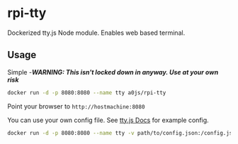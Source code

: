 # rpi-tty
Dockerized tty.js Node module. Enables web based terminal.

## Usage
Simple -**_WARNING: This isn't locked down in anyway. Use at your own risk_**
```bash
docker run -d -p 8080:8080 --name tty a0js/rpi-tty
```
Point your browser to `http://hostmachine:8080`

You can use your own config file.  See [tty.js Docs](https://github.com/chjj/tty.js) for example config.
```bash
docker run -d -p 8080:8080 --name tty -v path/to/config.json:/config.json a0js/rpi-tty --config /config.json
```
